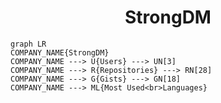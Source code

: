 <h1 align="center">StrongDM</h1>

```mermaid
graph LR
COMPANY_NAME{StrongDM}
COMPANY_NAME ---> U{Users} ---> UN[3]
COMPANY_NAME ---> R{Repositories} ---> RN[28]
COMPANY_NAME ---> G{Gists} ---> GN[18]
COMPANY_NAME ---> ML{Most Used<br>Languages}
```
